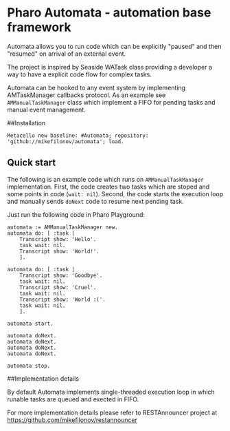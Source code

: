 # Pharo Automata - automation base framework

Automata allows you to run code which can be explicitly "paused" and then "resumed" on arrival of an external event.

The project is inspired by Seaside WATask class providing a developer a way to have a explicit code flow for complex tasks.

Automata can be hooked to any event system by implementing AMTaskManager callbacks protocol. 
As an example  see ```AMManualTaskManager``` class which implement a FIFO for pending tasks and manual event management.

##Installation

```
Metacello new baseline: #Automata; repository: 'github://mikefilonov/automata'; load.
```

## Quick start
The following is an example code which runs on ```AMManualTaskManager``` implementation. 
First, the code creates two tasks which are stoped and some points in code (```wait: nil```).
Second, the code starts the execution loop and manually sends ```doNext``` code to resume next pending task.

Just run the following code in Pharo Playground:

```smalltalk
automata := AMManualTaskManager new.
automata do: [ :task |
	Transcript show: 'Hello'.
	task wait: nil.
	Transcript show: 'World!'.
	].

automata do: [ :task |
	Transcript show: 'Goodbye'.
	task wait: nil.
	Transcript show: 'Cruel'.
	task wait: nil.
	Transcript show: 'World :('.	
	task wait: nil.
	].

automata start.

automata doNext.
automata doNext.
automata doNext.
automata doNext.

automata stop.
```

##Implementation details


By default Automata implements single-threaded execution loop in which runable tasks are queued and exected in FIFO.

For more implementation details please refer to RESTAnnouncer project at https://github.com/mikefilonov/restannouncer
